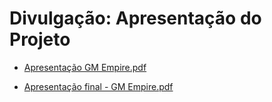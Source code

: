 # Divulgação: Apresentação do Projeto

- [Apresentação GM Empire.pdf](https://github.com/user-attachments/files/16045787/Apresentacao.GM.Empire.pdf)

- [Apresentação final - GM Empire.pdf](https://github.com/user-attachments/files/16045760/Apresentacao.final.-.GM.Empire.pdf)

